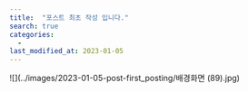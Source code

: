 ```yaml
---
title:  "포스트 최초 작성 입니다."
search: true
categories: 
  - 
last_modified_at: 2023-01-05
---
```


![](../images/2023-01-05-post-first_posting/배경화면 (89).jpg)
